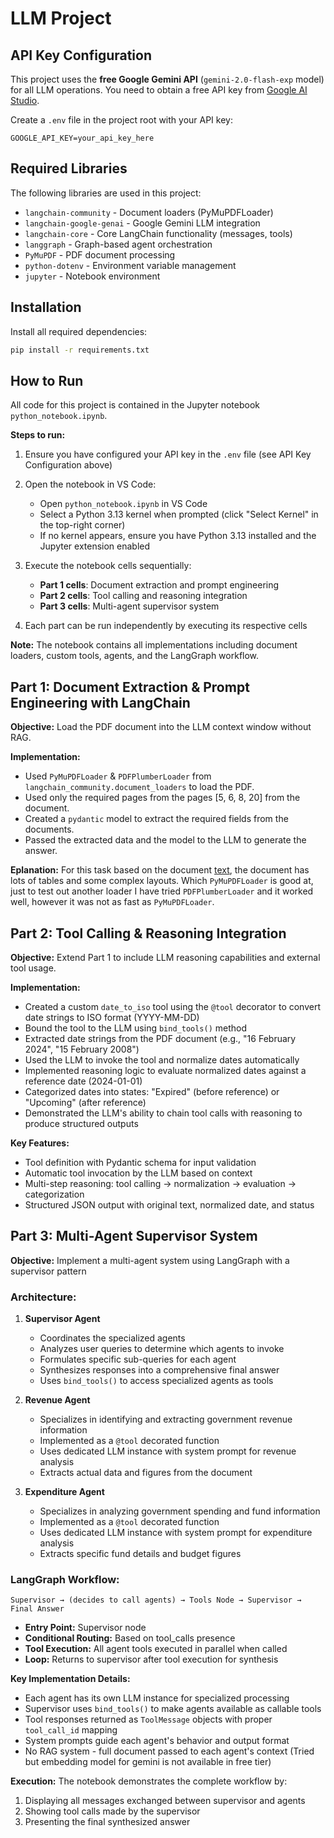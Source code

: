 # LLM Project

## API Key Configuration

This project uses the **free Google Gemini API** (`gemini-2.0-flash-exp` model) for all LLM operations. You need to obtain a free API key from [Google AI Studio](https://makersuite.google.com/app/apikey).

Create a `.env` file in the project root with your API key:
```
GOOGLE_API_KEY=your_api_key_here
```

## Required Libraries

The following libraries are used in this project:
- `langchain-community` - Document loaders (PyMuPDFLoader)
- `langchain-google-genai` - Google Gemini LLM integration
- `langchain-core` - Core LangChain functionality (messages, tools)
- `langgraph` - Graph-based agent orchestration
- `PyMuPDF` - PDF document processing
- `python-dotenv` - Environment variable management
- `jupyter` - Notebook environment

## Installation

Install all required dependencies:
```bash
pip install -r requirements.txt
```

## How to Run

All code for this project is contained in the Jupyter notebook `python_notebook.ipynb`.

**Steps to run:**

1. Ensure you have configured your API key in the `.env` file (see API Key Configuration above)

2. Open the notebook in VS Code:
   - Open `python_notebook.ipynb` in VS Code
   - Select a Python 3.13 kernel when prompted (click "Select Kernel" in the top-right corner)
   - If no kernel appears, ensure you have Python 3.13 installed and the Jupyter extension enabled

3. Execute the notebook cells sequentially:
   - **Part 1 cells**: Document extraction and prompt engineering
   - **Part 2 cells**: Tool calling and reasoning integration
   - **Part 3 cells**: Multi-agent supervisor system

4. Each part can be run independently by executing its respective cells

**Note:** The notebook contains all implementations including document loaders, custom tools, agents, and the LangGraph workflow.

## Part 1: Document Extraction & Prompt Engineering with LangChain

**Objective:** Load the PDF document into the LLM context window without RAG.

**Implementation:**
- Used `PyMuPDFLoader` & `PDFPlumberLoader` from `langchain_community.document_loaders` to load the PDF.
- Used only the required pages from the pages [5, 6, 8, 20] from the document.
- Created a `pydantic` model to extract the required fields from the documents.
- Passed the extracted data and the model to the LLM to generate the answer.

**Eplanation:**
For this task based on the document [text](fy2024_analysis_of_revenue_and_expenditure.pdf), the document has lots of tables and some complex layouts. Which `PyMuPDFLoader` is good at, just to test out another loader I have tried `PDFPlumberLoader` and it worked well, however it was not as fast as `PyMuPDFLoader`.

## Part 2: Tool Calling & Reasoning Integration
**Objective:** Extend Part 1 to include LLM reasoning capabilities and external tool usage.

**Implementation:**
- Created a custom `date_to_iso` tool using the `@tool` decorator to convert date strings to ISO format (YYYY-MM-DD)
- Bound the tool to the LLM using `bind_tools()` method
- Extracted date strings from the PDF document (e.g., "16 February 2024", "15 February 2008")
- Used the LLM to invoke the tool and normalize dates automatically
- Implemented reasoning logic to evaluate normalized dates against a reference date (2024-01-01)
- Categorized dates into states: "Expired" (before reference) or "Upcoming" (after reference)
- Demonstrated the LLM's ability to chain tool calls with reasoning to produce structured outputs

**Key Features:**
- Tool definition with Pydantic schema for input validation
- Automatic tool invocation by the LLM based on context
- Multi-step reasoning: tool calling → normalization → evaluation → categorization
- Structured JSON output with original text, normalized date, and status

## Part 3: Multi-Agent Supervisor System

**Objective:** Implement a multi-agent system using LangGraph with a supervisor pattern
### Architecture:
1. **Supervisor Agent**
   - Coordinates the specialized agents
   - Analyzes user queries to determine which agents to invoke
   - Formulates specific sub-queries for each agent
   - Synthesizes responses into a comprehensive final answer
   - Uses `bind_tools()` to access specialized agents as tools

2. **Revenue Agent**
   - Specializes in identifying and extracting government revenue information
   - Implemented as a `@tool` decorated function
   - Uses dedicated LLM instance with system prompt for revenue analysis
   - Extracts actual data and figures from the document

3. **Expenditure Agent**
   - Specializes in analyzing government spending and fund information
   - Implemented as a `@tool` decorated function
   - Uses dedicated LLM instance with system prompt for expenditure analysis
   - Extracts specific fund details and budget figures

### LangGraph Workflow:
```
Supervisor → (decides to call agents) → Tools Node → Supervisor → Final Answer
```

- **Entry Point:** Supervisor node
- **Conditional Routing:** Based on tool_calls presence
- **Tool Execution:** All agent tools executed in parallel when called
- **Loop:** Returns to supervisor after tool execution for synthesis

**Key Implementation Details:**
- Each agent has its own LLM instance for specialized processing
- Supervisor uses `bind_tools()` to make agents available as callable tools
- Tool responses returned as `ToolMessage` objects with proper `tool_call_id` mapping
- System prompts guide each agent's behavior and output format
- No RAG system - full document passed to each agent's context (Tried but embedding model for gemini is not available in free tier)

**Execution:**
The notebook demonstrates the complete workflow by:
1. Displaying all messages exchanged between supervisor and agents
2. Showing tool calls made by the supervisor
3. Presenting the final synthesized answer
